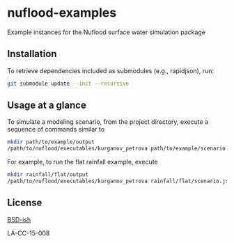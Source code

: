 # nuflood-examples
Example instances for the Nuflood surface water simulation package

## Installation
To retrieve dependencies included as submodules (e.g., rapidjson), run:

```bash
git submodule update --init --recursive
```

## Usage at a glance
To simulate a modeling scenario, from the project directory, execute a sequence of commands similar to
```bash
mkdir path/to/example/output
/path/to/nuflood/executables/kurganov_petrova path/to/example/scenario.json
```

For example, to run the flat rainfall example, execute
```bash
mkdir rainfall/flat/output
/path/to/nuflood/executables/kurganov_petrova rainfall/flat/scenario.json
```

## License
[BSD-ish](https://github.com/tasseff/nuflood-examples/blob/master/LICENSE.md)

LA-CC-15-008
